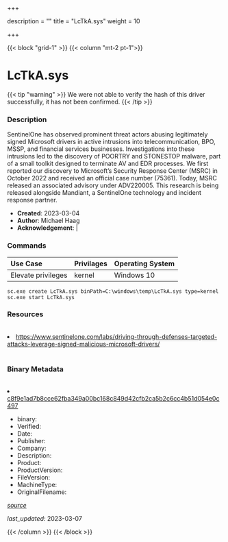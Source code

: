 +++

description = ""
title = "LcTkA.sys"
weight = 10

+++


{{< block "grid-1" >}}
{{< column "mt-2 pt-1">}}




# LcTkA.sys 


{{< tip "warning" >}}
We were not able to verify the hash of this driver successfully, it has not been confirmed.
{{< /tip >}}




### Description


SentinelOne has observed prominent threat actors abusing legitimately signed Microsoft drivers in active intrusions into telecommunication, BPO, MSSP, and financial services businesses.
Investigations into these intrusions led to the discovery of POORTRY and STONESTOP malware, part of a small toolkit designed to terminate AV and EDR processes.
We first reported our discovery to Microsoft’s Security Response Center (MSRC) in October 2022 and received an official case number (75361). Today, MSRC released an associated advisory under ADV220005.
This research is being released alongside Mandiant, a SentinelOne technology and incident response partner. 


- **Created**: 2023-03-04
- **Author**: Michael Haag
- **Acknowledgement**:  | [](https://twitter.com/)

### Commands

| Use Case | Privilages | Operating System | 
|:---- | ---- | ---- |
| Elevate privileges | kernel | Windows 10 |

```
sc.exe create LcTkA.sys binPath=C:\windows\temp\LcTkA.sys type=kernel
sc.exe start LcTkA.sys
```

### Resources
<br>


<li><a href="https://www.sentinelone.com/labs/driving-through-defenses-targeted-attacks-leverage-signed-malicious-microsoft-drivers/">https://www.sentinelone.com/labs/driving-through-defenses-targeted-attacks-leverage-signed-malicious-microsoft-drivers/</a></li>


<br>


### Binary Metadata
<br>



<li><a href="https://www.virustotal.com/gui/file/c8f9e1ad7b8cce62fba349a00bc168c849d42cfb2ca5b2c6cc4b51d054e0c497">c8f9e1ad7b8cce62fba349a00bc168c849d42cfb2ca5b2c6cc4b51d054e0c497</a></li>



- binary: 
- Verified: 
- Date: 
- Publisher: 
- Company: 
- Description: 
- Product: 
- ProductVersion: 
- FileVersion: 
- MachineType: 
- OriginalFilename: 

[*source*](https://github.com/magicsword-io/LOLDrivers/tree/main/yaml/lctka.sys.yml)

*last_updated:* 2023-03-07


{{< /column >}}
{{< /block >}}
